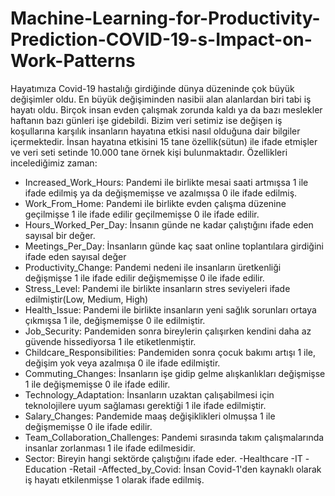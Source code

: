 # Machine-Learning-for-Productivity-Prediction-COVID-19-s-Impact-on-Work-Patterns

Hayatımıza Covid-19 hastalığı girdiğinde dünya düzeninde çok büyük değişimler oldu. En büyük değişiminden nasibii alan alanlardan biri tabi iş hayatı oldu. Birçok insan evden çalışmak zorunda kaldı ya da bazı meslekler haftanın bazı günleri işe gidebildi. Bizim veri setimiz ise değişen iş koşullarına karşılık insanların hayatına etkisi nasıl olduğuna dair bilgiler içermektedir. İnsan hayatına etkisini 15 tane özellik(sütun) ile ifade etmişler ve veri seti setinde 10.000 tane örnek kişi bulunmaktadır. Özellikleri incelediğimiz zaman:

- Increased_Work_Hours: Pandemi ile birlikte mesai saati artmışsa 1 ile ifade edilmiş ya da değişmemişse ve azalmışsa 0 ile ifade edilmiş.
-  Work_From_Home: Pandemi ile birlikte evden çalışma düzenine geçilmişse 1 ile ifade edilir geçilmemişse 0 ile ifade edilir.
-  Hours_Worked_Per_Day: İnsanın günde ne kadar çalıştığını ifade eden sayısal bir değer.
-  Meetings_Per_Day: İnsanların günde kaç saat online toplantılara girdiğini ifade eden sayısal değer
-  Productivity_Change: Pandemi nedeni ile insanların üretkenliği değişmişse 1 ile ifade edilir değişmemişse 0 ile ifade edilir.
-  Stress_Level: Pandemi ile birlikte insanların stres seviyeleri ifade edilmiştir(Low, Medium, High)
-  Health_Issue: Pandemi ile birlikte insanların yeni sağlık sorunları ortaya çıkmışsa 1 ile, değişmemişse 0 ile edilmiştir.
-  Job_Security: Pandemiden sonra bireylerin çalışırken kendini daha az güvende hissediyorsa 1 ile etiketlenmiştir.
-  Childcare_Responsibilities: Pandemiden sonra çocuk bakımı artışı 1 ile, değişim yok veya azalmışa 0 ile ifade edilmiştir.
-  Commuting_Changes: İnsanların işe gidip gelme alışkanlıkları değişmişse 1 ile değişmemişse 0 ile ifade edilir.
-  Technology_Adaptation: İnsanların uzaktan çalışabilmesi için teknolojilere uyum sağlaması gerektiği 1 ile ifade edilmiştir.
-  Salary_Changes: Pandemide maaş değişiklikleri olmuşsa 1 ile değişmemişse 0 ile ifade edilir.
-  Team_Collaboration_Challenges: Pandemi sırasında takım çalışmalarında insanlar zorlanması 1 ile ifade edilmesidir.
-  Sector: Bireyin hangi sektörde çalıştığını ifade eder.
  -Healthcare
  -IT
  -Education
  -Retail
-Affected_by_Covid: İnsan Covid-1'den kaynaklı olarak iş hayatı etkilenmişse 1 olarak ifade edilmiş.
